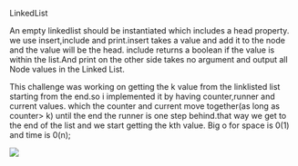 LinkedList

An empty linkedlist should be instantiated which includes a head property.
we use insert,include and print.insert takes a value and add it to the node and the value will be the head.
include returns a boolean if the value is within the list.And
print on the other side takes no argument and output all Node values in the Linked List.


This challenge was working on getting the k  value from the linklisted list starting from the end.so i implemented it by having counter,runner and current values.
which the counter and current move together(as long as counter> k) until the end the runner is one step behind.that way we get to the end of the list and we start getting
the kth value.
Big o for space is 0(1) and time is 0(n);

![](https://github.com/shalina2/DatastructureAndAlgorithm/blob/ll_kth_from_end/Asset/Image%20from%20iOS.jpg)
